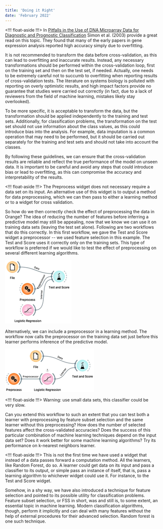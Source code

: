 ```yaml
---
title: 'Doing it Right'
date: 'February 2022'
---
```



<!!! float-aside !!!>
In [Pitfalls in the Use of DNA Microarray Data for Diagnostic and Prognostic Classification](https://academic.oup.com/jnci/article/95/1/14/2520188) Simon et al. (2003) provide a great read on this topic. They found that many of the early papers in gene expression analysis reported high accuracy simply due to overfitting.

It is not recommended to transform the data before cross-validation, as this can lead to overfitting and inaccurate results. Instead, any necessary transformations should be performed within the cross-validation loop, first on the training set and then on the test set, if needed. Actually, one needs to be extremely careful not to succumb to overfitting when reporting results of cross-validation tests. The literature on systems biology is polluted with reporting on overly optimistic results, and high impact factors provide no guarantee that studies were carried out correctly (in fact, due to a lack of reviewers from the field of machine learning, mistakes likely stay overlooked).

To be more specific, it is acceptable to transform the data, but the transformation should be applied independently to the training and test sets. Additionally, for classification problems, the transformation on the test set should not use information about the class values, as this could introduce bias into the analysis. For example, data imputation is a common operation that may need to be performed, but it should be carried out separately for the training and test sets and should not take into account the classes.

By following these guidelines, we can ensure that the cross-validation results are reliable and reflect the true performance of the model on unseen data. It is important to be careful and avoid any steps that could introduce bias or lead to overfitting, as this can compromise the accuracy and interpretability of the results.

<!!! float-aside !!!>
The Preprocess widget does not necessary require a data set on its input. An alternative use of this widget is to output a method for data preprocessing, which we can then pass to either a learning method or to a widget for cross validation.

So how do we then correctly check the effect of preprocessing the data in Orange? The idea of reducing the number of features before inferring a predictive model may still be appealing, now that we know we can use it on training data sets (leaving the test set alone). Following are two workflows that do this correctly. In this first workflow, we gave the Test and Score widget a preprocessor -- we used feature selection in this example. The Test and Score uses it correctly only on the training sets. This type of workflow is preferred if we would like to test the effect of preprocessing on several different learning algorithms.

![](fss-to-cv.png)

Alternatively, we can include a preprocessor in a learning method. The workflow now calls the preprocessor on the training data set just before this learner performs inference of the predictive model.

![](fss-to-learner.png)

<!!! float-aside !!!>
Warning: use small data sets, this classifier could be very slow.

Can you extend this workflow to such an extent that you can test both a learner with preprocessing by feature subset selection and the same learner without this preprocessing? How does the number of selected features affect the cross-validated accuracies? Does the success of this particular combination of machine learning techniques depend on the input data set? Does it work better for some machine learning algorithms? Try its performance on k-nearest neighbors learner.

<!!! float-aside !!!>
This is not the first time we have used a widget that instead of a data passes forward a computation method. All the learners, like Random Forest, do so. A learner could get data on its input and pass a classifier to its output, or simple pass an instance of itself, that is, pass a learning algorithm to whichever widget could use it. For instance, to the Test and Score widget.

Somehow, in a shy way, we have also introduced a technique for feature selection and pointed to its possible utility for classification problems. Feature subset selection, or FSS in short, was and still is, to some extent, an essential topic in machine learning. Modern classification algorithms, though, perform it implicitly and can deal with many features without the help of external procedures for their advanced selection. Random forest is one such technique.
